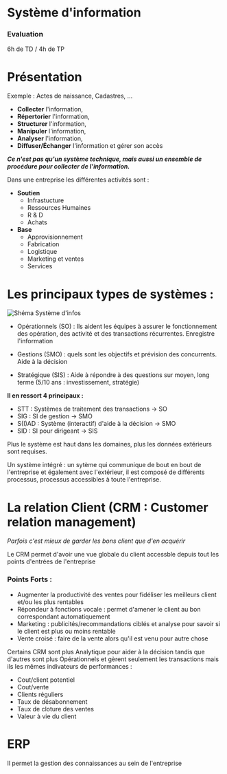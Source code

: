 # Système d'information 

### Evaluation 

6h de TD / 4h de TP


# Présentation 

Exemple : Actes de naissance, Cadastres, ...

- **Collecter** l'information,
- **Répertorier** l'information,
- **Structurer** l'information,
- **Manipuler** l'information,
- **Analyser** l'information,
- **Diffuser/Échanger** l'information et gérer son accès

***Ce n'est pas qu'un système technique, mais aussi un ensemble de procédure pour collecter de l'information.***

Dans une entreprise les différentes activités sont : 
- **Soutien**
    - Infrastucture
    - Ressources Humaines
    - R & D
    - Achats
- **Base**
    - Approvisionnement
    - Fabrication
    - Logistique
    - Marketing et ventes
    - Services

# Les principaux types de systèmes :

![Shéma Système d'infos](img/shema.png)

- Opérationnels (SO) : Ils aident les équipes à assurer le fonctionnement des opération, des activité et des transactions récurrentes. Enregistre l'information 

- Gestions (SMO) : quels sont les objectifs et prévision des concurrents. Aide à la décision

- Stratégique (SIS) : Aide à répondre à des questions sur moyen, long terme (5/10 ans : investissement, stratégie)

**Il en ressort 4 principaux :**

- STT : Systèmes de traitement des transactions -> SO
- SIG : SI de gestion -> SMO
- S(I)AD : Système (interactif) d'aide à la décision -> SMO
- SID : SI pour dirigeant -> SIS

Plus le système est haut dans les domaines, plus les données extérieurs sont requises.

Un système intégré : un sytème qui communique de bout en bout de l'entreprise et également avec l'extérieur, il est composé de différents processus, processus accessibles à toute l'entreprise.


# La relation Client (CRM : Customer relation management)

*Parfois c'est mieux de garder les bons client que d'en acquérir*

Le CRM permet d'avoir une vue globale du client accessble depuis tout les points d'entrées de l'entreprise

### Points Forts :
- Augmenter la productivité des ventes pour fidéliser les meilleurs client et/ou les plus rentables
- Répondeur à fonctions vocale : permet d'amener le client au bon correspondant automatiquement
- Marketing : publicités/recommandations ciblés et analyse pour savoir si le client est plus ou moins rentable 
- Vente croisé : faire de la vente alors qu'il est venu pour autre chose

Certains CRM sont plus Analytique pour aider à la décision tandis que d'autres sont plus Opérationnels et gèrent seulement les transactions mais ils les mêmes indivateurs de performances : 
- Cout/client potentiel
- Cout/vente
- Clients réguliers
- Taux de désabonnement 
- Taux de cloture des ventes 
- Valeur à vie du client

# ERP 

Il permet la gestion des connaissances au sein de l'entreprise